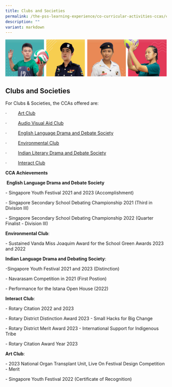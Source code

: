 ```yaml
---
title: Clubs and Societies
permalink: /the-pss-learning-experience/co-curricular-activities-ccas/clubs-and-societies/
description: ""
variant: markdown
---
```

![](/images/Our%20School/subbanner.jpg)

## Clubs and Societies

For Clubs & Societies, the CCAs offered are:

·         [Art Club](/files/Co%20Curricular%20Activities/Club%20and%20Societies/Art%20Club.pdf)

·         [Audio Visual Aid Club](/files/Co%20Curricular%20Activities/Club%20and%20Societies/Audio%20Visual%20Club.pdf)

·         [English Language Drama and Debate Society](/files/Co%20Curricular%20Activities/Club%20and%20Societies/ELDDS.pdf)

·         [Environmental Club](/files/Co%20Curricular%20Activities/Club%20and%20Societies/Environmental%20Club.pdf)

·         [Indian Literary Drama and Debate Society](/files/Co%20Curricular%20Activities/Club%20and%20Societies/Indian%20LDDS.pdf)

·         [Interact Club](/files/Co%20Curricular%20Activities/Club%20and%20Societies/Interact%20Club.pdf)

  

**CCA Achievements**

 **English Language Drama and Debate Society**

\- Singapore Youth Festival 2021 and 2023 (Accomplishment)

\- Singapore Secondary School Debating Championship 2021 (Third in  Division III)

\- Singapore Secondary School Debating Championship 2022 (Quarter Finalist  - Division III)

  

**Environmental Club**: 

\- Sustained Vanda Miss Joaquim Award for the School Green Awards 2023 and 2022

  

**Indian Language Drama and Debating Society**: 

\-Singapore Youth Festival 2021 and 2023 (Distinction)

\- Navarasam Competition in 2021 (First Postion)

\- Performance for the Istana Open House (2022)

  

**Interact Club**:

\- Rotary Citation 2022 and 2023

\- Rotary District Distinction Award 2023 - Small Hacks for Big Change

\- Rotary District Merit Award 2023 - International Support for Indigenous Tribe

\- Rotary Citation Award Year 2023


**Art Club**:

\- 2023 National Organ Transplant Unit, Live On Festival Design Competition - Merit 

\- Singapore Youth Festival 2022 (Certificate of Recognition)